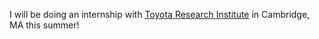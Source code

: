 ---
---
I will be doing an internship with [Toyota Research Institute](http://www.tri.global/) in Cambridge, MA this summer!